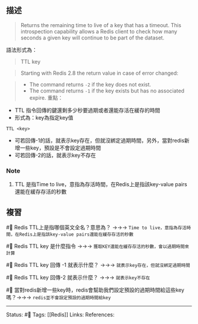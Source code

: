


## 描述

> Returns the remaining time to live of a key that has a timeout. This introspection capability allows a Redis client to check how many seconds a given key will continue to be part of the dataset.

語法形式為：
> TTL key




> Starting with Redis 2.8 the return value in case of error changed:

> -   The command returns `-2` if the key does not exist.
> -   The command returns `-1` if the key exists but has no associated expire.
重點：
- TTL 指令回傳的鍵還剩多少秒要過期或者還能存活在緩存的時間
- 形式為：key為指定key值
```
TTL <key>
```
- 可若回傳-1的話，就表示key存在，但就沒綁定過期時間，另外，當對redis新增一些key，預設是不會設定過期時間
- 可若回傳-2的話，就表示key不存在

### Note
1. TTL 是指Time to live，意指為存活時間，在Redis上是指該key-value pairs還能在緩存存活的秒數


## 複習
#🧠 Redis TTL上是指哪個英文全名？意思為？ ->->-> `Time to live，意指為存活時間，在Redis上是指該key-value pairs還能在緩存存活的秒數`
<!--SR:!2022-07-02,13,230-->

#🧠 Redis TTL key 是什麼指令 ->->-> `獲取KEY還能在緩存存活的秒數，會以過期時間來計算`
<!--SR:!2022-06-30,12,248-->

#🧠 Redis TTL key 回傳 -1 就表示什麼？ ->->-> `就表示key存在，但就沒綁定過期時間`
<!--SR:!2022-06-26,5,248-->

#🧠 Redis TTL key 回傳-2 就表示什麼？ ->->-> `就表示key不存在`
<!--SR:!2022-06-26,5,248-->

#🧠 當對redis新增一些key時，redis會幫助我們設定預設的過期時間給這些key嗎？->->-> `redis並不會設定預設的過期時間給key`
<!--SR:!2022-06-26,5,248-->

---
Status: #🌱 
Tags:
[[Redis]]
Links:
References: